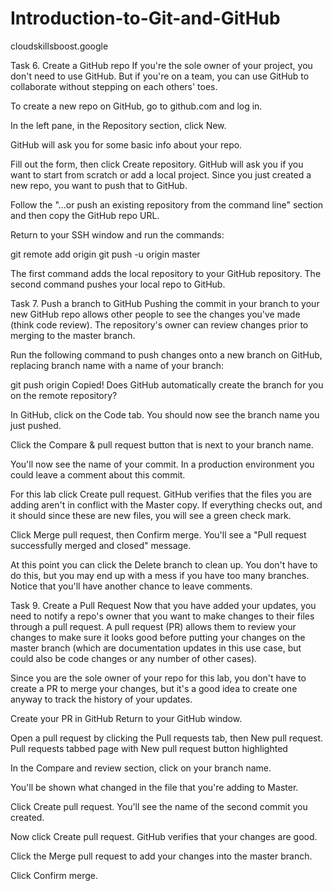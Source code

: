# Introduction-to-Git-and-GitHub
cloudskillsboost.google


Task 6. Create a GitHub repo
If you're the sole owner of your project, you don't need to use GitHub. But if you're on a team, you can use GitHub to collaborate without stepping on each others' toes.

To create a new repo on GitHub, go to github.com and log in.

In the left pane, in the Repository section, click New.

GitHub will ask you for some basic info about your repo.

Fill out the form, then click Create repository.
GitHub will ask you if you want to start from scratch or add a local project. Since you just created a new repo, you want to push that to GitHub.

Follow the "...or push an existing repository from the command line" section and then copy the GitHub repo URL.

Return to your SSH window and run the commands:

git remote add origin <your GitHub repo URL>
git push -u origin master
  
The first command adds the local repository to your GitHub repository.
The second command pushes your local repo to GitHub.

  
  Task 7. Push a branch to GitHub
Pushing the commit in your branch to your new GitHub repo allows other people to see the changes you've made (think code review). The repository's owner can review changes prior to merging to the master branch.

Run the following command to push changes onto a new branch on GitHub, replacing branch name with a name of your branch:

git push origin <your branch name>
Copied!
Does GitHub automatically create the branch for you on the remote repository?

In GitHub, click on the Code tab. You should now see the branch name you just pushed.

Click the Compare & pull request button that is next to your branch name.

You'll now see the name of your commit. In a production environment you could leave a comment about this commit.

For this lab click Create pull request.
GitHub verifies that the files you are adding aren't in conflict with the Master copy. If everything checks out, and it should since these are new files, you will see a green check mark.

Click Merge pull request, then Confirm merge.
You'll see a "Pull request successfully merged and closed" message.

At this point you can click the Delete branch to clean up. You don't have to do this, but you may end up with a mess if you have too many branches. Notice that you'll have another chance to leave comments.
  
  
  Task 9. Create a Pull Request
Now that you have added your updates, you need to notify a repo's owner that you want to make changes to their files through a pull request. A pull request (PR) allows them to review your changes to make sure it looks good before putting your changes on the master branch (which are documentation updates in this use case, but could also be code changes or any number of other cases).

Since you are the sole owner of your repo for this lab, you don't have to create a PR to merge your changes, but it's a good idea to create one anyway to track the history of your updates.

Create your PR in GitHub
Return to your GitHub window.

Open a pull request by clicking the Pull requests tab, then New pull request. Pull requests tabbed page with New pull request button highlighted

In the Compare and review section, click on your branch name.

You'll be shown what changed in the file that you're adding to Master.

Click Create pull request.
You'll see the name of the second commit you created.

Now click Create pull request.
GitHub verifies that your changes are good.

Click the Merge pull request to add your changes into the master branch.

Click Confirm merge.

